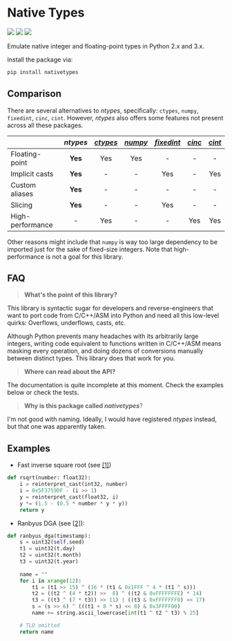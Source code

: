 Native Types
============

[![](https://github.com/AlexAltea/ntypes/actions/workflows/ci.yml/badge.svg)](https://github.com/AlexAltea/ntypes/actions/workflows/ci.yml)
[![](https://coveralls.io/repos/github/AlexAltea/ntypes/badge.svg?branch=master)](https://coveralls.io/github/AlexAltea/ntypes?branch=master)
[![](https://img.shields.io/pypi/v/nativetypes.svg)](https://pypi.python.org/pypi/nativetypes)

Emulate native integer and floating-point types in Python 2.x and 3.x.

Install the package via:

```bash
pip install nativetypes
````


## Comparison

There are several alternatives to *ntypes*, specifically: `ctypes`, `numpy`, `fixedint`, `cinc`, `cint`. However, *ntypes* also offers some features not present across all these packages.

|                  | *ntypes*     | [*ctypes*](https://docs.python.org/3/library/ctypes.html) | [*numpy*](https://pypi.python.org/pypi/numpy) | [*fixedint*](https://pypi.python.org/pypi/fixedint) | [*cinc*](https://pypi.python.org/pypi/cinc) | [*cint*](https://pypi.python.org/pypi/cint) |
|------------------|:------------:|:--------:|:-------:|:----------:|:------:|:------:|
| Floating-point   | __Yes__      | Yes      | Yes     | -          | -      | -      |
| Implicit casts   | __Yes__      | -        | -       | Yes        | -      | Yes    |
| Custom aliases   | __Yes__      | -        | -       | -          | -      | -      |
| Slicing          | __Yes__      | -        | -       | Yes        | -      | -      |
| High-performance | -            | Yes      | -       | -          | Yes    | Yes    |

Other reasons might include that `numpy` is way too large dependency to be imported just for the sake of fixed-size integers. Note that high-performance is not a goal for this library.


## FAQ

> __What's the point of this library?__

This library is syntactic sugar for developers and reverse-engineers that want to port code from C/C++/ASM into Python and need all this low-level quirks: Overflows, underflows, casts, etc.

Although Python prevents many headaches with its arbitrarily large integers, writing code equivalent to functions written in C/C++/ASM means masking every operation, and doing dozens of conversions manually between distinct types. This library does that work for you.

> __Where can read about the API?__

The documentation is quite incomplete at this moment. Check the examples below or check the tests.

>  __Why is this package called *nativetypes*__?

I'm not good with naming. Ideally, I would have registered *ntypes* instead, but that one was apparently taken.


## Examples

* Fast inverse square root (see [[1]](https://en.wikipedia.org/wiki/Fast_inverse_square_root#Overview_of_the_code))

```python
def rsqrt(number: float32):
    i = reinterpret_cast(int32, number)
    i = 0x5F3759DF - (i >> 1)
    y = reinterpret_cast(float32, i)
    y *= (1.5 - (0.5 * number * y * y))
    return y
```

* Ranbyus DGA (see [[2]](https://www.govcert.admin.ch/blog/25/when-mirai-meets-ranbyus)):
```python
def ranbyus_dga(timestamp):
    s = uint32(self.seed)
    t1 = uint32(t.day)
    t2 = uint32(t.month)
    t3 = uint32(t.year)
    
    name = ""
    for i in xrange(12):
        t1 = (t1 >> 15) ^ (16 * (t1 & 0x1FFF ^ 4 * (t1 ^ s)))
        t2 = ((t2 ^ (4 * t2)) >>  8) ^ ((t2 & 0xFFFFFFFE) * 14)
        t3 = ((t3 ^ (7 * t3)) >> 11) | ((t3 & 0xFFFFFFF0) << 17)
        s = (s >> 6) ^ (((t1 + 8 * s) << 8) & 0x3FFFF00)
        name += string.ascii_lowercase[int(t1 ^ t2 ^ t3) % 25]

    # TLD omitted
    return name
```
